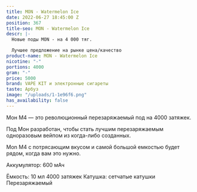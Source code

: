 ```yaml
---
title: MON - Watermelon Ice
date: 2022-06-27 18:45:00 Z
position: 367
title-seo: MON - Watermelon Ice
descr: |-
  Новые поды MON - на 4 000 тяг.

  Лучшее предложение на рынке цена/качество
product-name: MON - Watermelon Ice
nicotine: "-"
portions: 4000
gram: "-"
price: 5000
brand: VAPE KIT и электронные сигареты
taste: Арбуз
image: "/uploads/1-1e96f6.png"
has_availability: false
---
```


Мон M4 — это революционный перезаряжаемый под на 4000 затяжек.

Под Мон разработан, чтобы стать лучшим перезаряжаемым одноразовым вейпом из когда-либо созданных. 

Mon M4 с потрясающим вкусом и самой большой емкостью будет рядом, когда вам это нужно.

Аккумулятор: 600 мАч

Ёмкость: 10 мл
4000 затяжек
Катушка: сетчатые катушки
Перезаряжаемый
